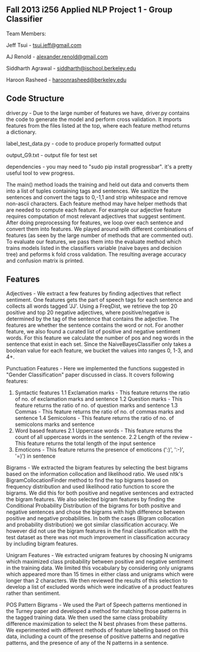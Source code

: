 Fall 2013 i256 Applied NLP Project 1 - Group Classifier
------

Team Members:

Jeff Tsui - tsui.jeff@gmail.com

AJ Renold - alexander.renold@gmail.com

Siddharth Agrawal - siddharth@ischool.berkeley.edu

Haroon Rasheed - haroonrasheed@berkeley.edu

Code Structure
------------
driver.py - Due to the large number of features we have, driver.py contains the code to generate the model and perform cross validation. It imports features from the files listed at the top, where each feature method returns a dictionary. 

label_test_data.py - code to produce properly formatted output

output_G9.txt - output file for test set

dependencies - you may need to "sudo pip install progressbar". it's a pretty useful tool to vew progress.

The main() method loads the training and held out data and converts them into a list of tuples containing tags and sentences. We sanitize the sentences and convert the tags to 0,-1,1 and strip whitespace and remove non-ascii characters. Each feature method may have helper methods that are needed to compute each feature. For example our adjective feature requires computation of most relevant adjectives that suggest sentiment. After doing preprocessing for features, we loop over each sentence and convert them into features. We played around with different combinations of features (as seen by the large number of methods that are commented out). To evaluate our features, we pass them into the evaluate method which trains models listed in the classifiers variable (naive bayes and decision tree) and peforms k fold cross validation. The resulting average accuracy and confusion matrix is printed.

Features
------------
Adjectives - We extract a few features by finding adjectives that reflect sentiment. One features gets the part of speech tags for each sentence and collects all words tagged 'JJ'. Using a FreqDist, we retrieve the top 20 positive and top 20 negative adjectives, where positive/negative is determined by the tag of the sentence that contains the adjective. The features are whether the sentence contains the word or not. For another feature, we also found a  curated list of positive and negative sentiment words. For this feature we calculate the number of pos and neg words in the sentence that exist in each set. Since the NaiveBayesClassifier only takes a boolean value for each feature, we bucket the values into ranges 0, 1-3, and 4+.

Punctuation Features - Here we implemented the functions suggested in "Gender Classification" paper discussed in class. It covers following features:
1. Syntactic features
 1.1 Exclamation marks - This feature returns the ratio of no. of exclamation marks and sentence
 1.2 Question marks - This feature returns the ratio of no. of question marks and sentence
 1.3 Commas - This feature returns the ratio of no. of commas marks and sentence
 1.4 Semicolons - This feature returns the ratio of no. of semicolons marks and sentence
2. Word based features
 2.1 Uppercase words - This feature returns the count of all uppercase words in the sentence.
 2.2 Length of the review - This feature returns the total length of the input sentence
3. Emoticons - This feature returns the presence of emoticons (':)', ':-)', '=)') in sentence

Bigrams - We extracted the bigram features by selecting the best bigrams based on the information collocation and likelihood ratio. We used nltk's BigramCollocationFinder method to find the top bigrams based on frequency distribution and used likelihood ratio function to score the bigrams. We did this for both positive and negative sentences and extracted the bigram features. We also selected bigram features by finding the Conditional Probability Distribution of the bigrams for both positive and negative sentences and chose the bigrams with high difference between positive and negative probabilities. In both the cases (Bigram collocation and probability distribution) we got similar classification accuracy. We however did not use the bigram features in the final classification with the test dataset as there was not much improvement in classification accuracy by including bigram features.

Unigram Features - We extracted unigram features by choosing N unigrams which maximized class probability between positive and negative sentiment in the training data. We limited this vocabulary by considering only unigrams which appeared more than 15 times in either class and unigrams which were longer than 2 characters. We then reviewed the results of this selection to develop a list of excluded words which were indicative of a product features rather than sentiment.

POS Pattern Bigrams - We used the Part of Speech patterns mentioned in the Turney paper and developed a method for matching those patterns in the tagged training data. We then used the same class probability difference maximization to select the N best phrases from these patterns. We experimented with different methods of feature labelling based on this data, including a count of the presense of positive patterns and negative patterns, and the presence of any of the N patterns in a sentence.


